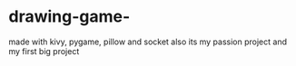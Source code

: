 # drawing-game-
made with kivy, pygame, pillow and socket
also its my passion project and my first big project
